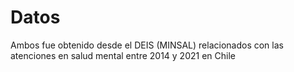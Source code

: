 # Datos 

Ambos fue obtenido desde el DEIS (MINSAL) relacionados con las atenciones en salud mental entre 2014 y 2021 en Chile
